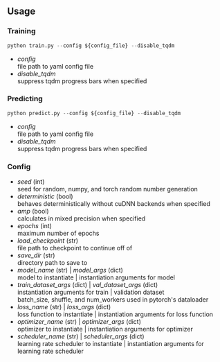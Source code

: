 ## Usage
### Training
```python
python train.py --config ${config_file} --disable_tqdm
```
- *config*  
file path to yaml config file
- *disable_tqdm*  
suppress tqdm progress bars when specified

### Predicting
```python
python predict.py --config ${config_file} --disable_tqdm
```
- *config*  
file path to yaml config file
- *disable_tqdm*  
suppress tqdm progress bars when specified

### Config
- *seed* (int)  
seed for random, numpy, and torch random number generation
- *deterministic* (bool)  
behaves deterministically without cuDNN backends when specified
- *amp* (bool)  
calculates in mixed precision when specified
- *epochs* (int)  
maximum number of epochs
- *load_checkpoint* (str)  
file path to checkpoint to continue off of
- *save_dir* (str)  
directory path to save to
- *model_name* (str) | *model_args* (dict)  
model to instantiate | instantiation arguments for model
- *train_dataset_args* (dict) | *val_dataset_args* (dict)  
instantiation arguments for train | validation dataset  
batch_size, shuffle, and num_workers used in pytorch's dataloader
- *loss_name* (str) | *loss_args* (dict)  
loss function to instantiate | instantiation arguments for loss function
- *optimizer_name* (str) | *optimizer_args* (dict)  
optimizer to instantiate | instantiation arguments for optimizer
- *scheduler_name* (str) | *scheduler_args* (dict)  
learning rate scheduler to instantiate | instantiation arguments for learning rate scheduler

